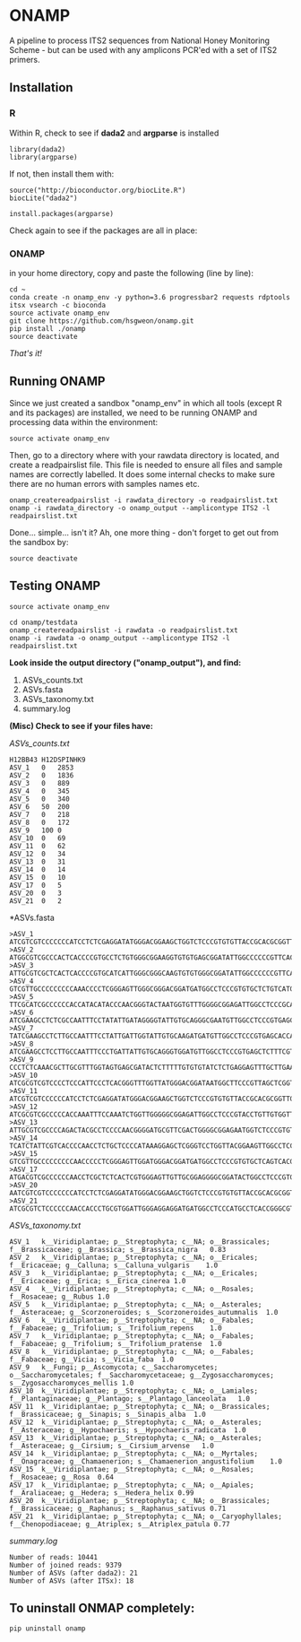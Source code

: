 # ONAMP

A pipeline to process ITS2 sequences from National Honey Monitoring Scheme - but can be used with any amplicons PCR'ed with a set of ITS2 primers.


## Installation

### R
Within R, check to see if **dada2** and **argparse** is installed

```
library(dada2)
library(argparse)
```

If not, then install them with:

```
source("http://bioconductor.org/biocLite.R")
biocLite("dada2")

install.packages(argparse)
```

Check again to see if the packages are all in place:



### ONAMP

in your home directory, copy and paste the following (line by line):

```
cd ~
conda create -n onamp_env -y python=3.6 progressbar2 requests rdptools itsx vsearch -c bioconda
source activate onamp_env
git clone https://github.com/hsgweon/onamp.git
pip install ./onamp
source deactivate
```

*That's it!*


## Running ONAMP

Since we just created a sandbox "onamp_env" in which all tools (except R and its packages) are installed, we need to be running ONAMP and processing data within the environment:

```
source activate onamp_env
```

Then, go to a directory where with your rawdata directory is located, and create a readpairslist file. This file is needed to ensure all files and sample names are correctly labelled. It does some internal checks to make sure there are no human errors with samples names etc. 

```
onamp_createreadpairslist -i rawdata_directory -o readpairslist.txt
onamp -i rawdata_directory -o onamp_output --amplicontype ITS2 -l readpairslist.txt
```

Done... simple... isn't it? Ah, one more thing - don't forget to get out from the sandbox by:

```
source deactivate
```


## Testing ONAMP

```
source activate onamp_env

cd onamp/testdata
onamp_createreadpairslist -i rawdata -o readpairslist.txt
onamp -i rawdata -o onamp_output --amplicontype ITS2 -l readpairslist.txt
```

**Look inside the output directory ("onamp_output"), and find:**

1. ASVs_counts.txt
2. ASVs.fasta
3. ASVs_taxonomy.txt
4. summary.log


**(Misc) Check to see if your files have:**


*ASVs_counts.txt*

```
H12BB43	H12DSPINHK9
ASV_1	0	2853
ASV_2	0	1836
ASV_3	0	889
ASV_4	0	345
ASV_5	0	340
ASV_6	50	200
ASV_7	0	218
ASV_8	0	172
ASV_9	100	0
ASV_10	0	69
ASV_11	0	62
ASV_12	0	34
ASV_13	0	31
ASV_14	0	14
ASV_15	0	10
ASV_17	0	5
ASV_20	0	3
ASV_21	0	2
```

*ASVs.fasta

```
>ASV_1
ATCGTCGTCCCCCCCATCCTCTCGAGGATATGGGACGGAAGCTGGTCTCCCGTGTGTTACCGCACGCGGTTGGCCAAAATCCGAGCTAAGGGCGCCAGGAGCGTCTCGACATGCGGTGGTGAATTCAAGCCTCGTAATATCGTCGGTCGTTCCGGTCCAAAAGCTCTCGATGACCCAAAGTCCTCA
>ASV_2
ATGGCGTCGCCCACTCACCCCGTGCCTCTGTGGGCGGAAGGTGTGTGAGCGGATATTGGCCCCCCGTTCACGTTCGTGCTCGGTCGGTCTAAAAGGAAAGTCCCCAACGACGGACATCACGGCGAGTGGTGGTTGCCAGACCGTCCCGACGCGTCGTGCATGCTGTTCTTTGTCGTTGGCCGGCTCATCGACCCCCGAGTACCGTCAGGTACTCGGTACCTCGA
>ASV_3
ATTGCGTCGCTCACTCACCCCGTGCATCATTGGGCGGGCAAGTGTGTGGGCGGATATTGGCCCCCCGTTCACATTTGTGCTCGGTCGGCCTAAAAAGAAGGTCCTTGATGACGGACATCACAACAAGTGGTGGTTGCTAAACCGTCGCGCCATGTTGTGCATTATACTCCGTCGTCGGTTGCCTCATTGACCCTTAAGTGCCATTGAACTTGGTACCTCAA
>ASV_4
GTCGTTGCCCCCCCCCAAACCCCTCGGGAGTTGGGCGGGACGGATGATGGCCTCCCGTGTGCTCTGTCATGCGGTTGGCATAAAAACAAGTCCTCGGCGACTAACGCCACGACAATCGGTGGTTGTCAAACCTCTGTTGCCTATCGTGTGCGCGTGTCGAGCGAGGGCTCAACAAACCATGTTGCATCGATTCGTCGATGCTTTCA
>ASV_5
TTCGCATCGCCCCCCACCATACATACCCAACGGGTACTAATGGTGTTTGGGGCGGAGATTGGCCTCCCGCACCTCTGATGCGGTTGGCCTAAAAATGAGTCCCCTTCAGCGGACACACGACTAGTGGTGGTTGAACAGACCCTCGTCCTTATCGTGTGTCGTGAGCTGCAAGGGAAACCCTCACCAAAGACCCTATTGCATTGTTTTTTGGACAATGCTTCGA
>ASV_6
ATCGAAGCCTCTCGCCAATTTCCTATATTGATAGGGGTATTGTGCAGGGCGAATGTTGGCCTCCCGTGAGCTTTATTGCCTCATGGTTGGTTGAAAATCGAGACCTTGGTAGGGTGTGCCATGATAGGTGGTGGCTGTGTTACGCACGAGACCAAGTAAGTCATGTGCTGCTCTATTGAATTTAGGCCTCTTTTACCCACATGCGTTTCGAAACGCTCGTG
>ASV_7
TATCGAAGCCTCTTGCCAATTTCCTATTGATTGGTATTGTGCAAGATGATGTTGGCCTCCCGTGAGCACCATCGCCTCATGGTTGGTTGAAAATCGAGACCTTGGTAGAGTGTGCCATGATAAATGGTGCATGTGTTAAGCACGAGACCAAACAATCATGTGCTGCTCTATTGAATTTAGCCTCTTTTACCCACATGCGTGTCTAAACGCTCGTG
>ASV_8
ATCGAAGCCTCCTTGCCAATTTCCCTGATTATTGTGCAGGGTGGATGTTGGCCTCCCGTGAGCTCTTTCGTCTCATGGTTGGTTGAAAATTGAGACCTTGGTAGGGTGTGCCATGATAGATGGTGGTTGTGTGACCCACGAGACCAATCATGCGCTGCTCTATTGAATTTGGCCTCCTTTACCCATATGCGTTTCCAAACGCTCGTG
>ASV_9
CCCTCTCAAACGCTTGCGTTTGGTAGTGAGCGATACTCTTTTTGTGTGTATCTCTGAGGAGTTTGCTTGAAAGTGGGAGGCCATAGGCGGAGCCTAGCTTGAGCGTGTGGTGGAGGAACTGTGCCGAGAGGTGCAGGGCCGCGCTGCAACGCCTGGCCACGAAAACGAAGTCGTATTAGGTTTTACCGACTCGGCGAAGGAAGTAGTGGACGGGGGGAAAAGAGCGGAGCTCTCTTTTTTGTTTTGTTTGTTGATGATACGACGAGCAAGAGCAGCAGAGCCTGGCTTGAGAGAATTCACAAA
>ASV_10
ATCGCGTCGTCCCCTCCCATTCCCTCACGGGTTTGGTTATGGGACGGATAATGGCTTCCCGTTAGCTCGGTTAGCCCAAAAAGGATCCCTCATCGACGGATGTCACAACCAGTGGTGGTTGAAAGATCATTGGTGCTGTTGTGCTTCACCCTGTCGCTTGCTAGGGCATCGTCATAAACTAACGGCGTGTAATGCGCCTTCGA
>ASV_11
ATCGTCGTCCCCCCATCCTCTCGAGGATATGGGACGGAAGCTGGTCTCCCGTGTGTTACCGCACGCGGTTGGCCAAAATCCGAGCTAAGGACGTTTTGGAGCGTCTCGACATGCGGTGGTGAATTGTAACCTCGTCATATTGTCGGTCGTTCCGGTTCAAAAGCTCTTGATGACCCAAAGTCCTCA
>ASV_12
ATCGCGTCGCCCCCACCAAATTTCCAAATCTGGTTGGGGGCGGAGATTGGCCTCCCGTACCTGTTGTGGTTGGCCTAAAAAGGAGTCCCCTTCGGTGGACACACGACTAGTGGTGGTTGAACAGACCCTCGTCTTTATTGTGTGTCATGAGCTGCTAGGGAGCCCTCATCAAAGACCCTTTGTATCGTTTTCGGACGGTGCTTCGA
>ASV_13
ATTGCGTCGCCCCAGACTACGCCTCCCCAACGGGGATGCGTTCGACTGGGGCGGAGAATGGTCTCCCGTGTCGTCGGCGTGGTTGGCCTAAAAAGGAGTCCCCTTCGGCGGACGCACGGCTAGTGGTGGTTGTTAAGGCCTTCGTATCGAGCCGTGTGTCGTTAGCCGCAAGGGAAGCACTCTTTAAAGACCCCAATGTGTCGTCTCGTGACGACGCTTCGA
>ASV_14
TCATCTATTCGTCACCCCAACCTCTGCTCCCCATAAAGGAGCTCGGGTCCTGGTTACGGAAGTTGGCCTCCCGTGGTCTCGAAGCGCGGCTGGCCTAAAATTGAGCATCGGGTTGGTGATCTCCGAGGCACGCGGTGGTTGTTCATTCTTACCTCGTGATGTTGCCCCGGGGCATCTTCCACAAGAAGCTCCACGACCCTAGATACATATCG
>ASV_15
GTCGTTGCCCCCCCCCAACCCCCTCGGGAGTTGGATGGGACGGATGATGGCCTCCCGTGTGCTCAGTCACGCGGTTGGCATAAATACCAAGTCCTCGGCGACCAACGCCACGACAATCGGTGGTTGTCAAACCTCGGTTTCCTGTCGTGCGCGCGTGTTGATCGAGTGCTTTCTTAAACAATGCGTGTCGATCCGTCGATGCTTACA
>ASV_17
ATGACGTCGCCCCCCAACCTCGCTCTCACTCGTGGGAGTTGTTGCGGAGGGGCGGATACTGGCCTCCCGTGCCTCATCGTATGGTTGGCCCAAATGTGAGTCCTTGGCGACGGACGTCACGACAAGTGGTGGTTGTAAAAAGCCCTCTTCTCCTGTCGTGCGGTGGCGCGTCGCCAGCAAGAACTCTCGTGACCCTGTTGTGCCGTTGTCAACGCGCACTCCGA
>ASV_20
AATCGTCGTCCCCCCCATCCTCTCGAGGATATGGGACGGAAGCTGGTCTCCCGTGTGTTACCGCACGCGGTTGGCCAAAATCCGAGCTAAGGATGCCAGGAGCGTCTTGACATGCGGTGGTGAATTCAATCTCCTCGTCATATCGTCGGTCGTTCCGGTCCAAAAGCTCTCGATGACCCAAAGTCCTCA
>ASV_21
ATCGCGTCTCCCCCCAACCACCCTGCGTGGATTGGGAGGAGGATGATGGCCTCCCATGCCTCACCGGGCGTGGATGGCCTAAATAAGGAGCCCCCGGTTACGAAGTGCCGCGGCGATTGGTGGAATACAAGGCCTAGCCTAGGACGAAATCGAAGTCGCGCACATCGTAGCTCTTGAGGACTCGCAGGACCCTAACTTGTTTGCCCCTAGGGGCGGCAAAACCG
```

*ASVs_taxonomy.txt*

```
ASV_1	k__Viridiplantae; p__Streptophyta; c__NA; o__Brassicales; f__Brassicaceae; g__Brassica; s__Brassica_nigra	0.83
ASV_2	k__Viridiplantae; p__Streptophyta; c__NA; o__Ericales; f__Ericaceae; g__Calluna; s__Calluna_vulgaris	1.0
ASV_3	k__Viridiplantae; p__Streptophyta; c__NA; o__Ericales; f__Ericaceae; g__Erica; s__Erica_cinerea	1.0
ASV_4	k__Viridiplantae; p__Streptophyta; c__NA; o__Rosales; f__Rosaceae; g__Rubus	1.0
ASV_5	k__Viridiplantae; p__Streptophyta; c__NA; o__Asterales; f__Asteraceae; g__Scorzoneroides; s__Scorzoneroides_autumnalis	1.0
ASV_6	k__Viridiplantae; p__Streptophyta; c__NA; o__Fabales; f__Fabaceae; g__Trifolium; s__Trifolium_repens	1.0
ASV_7	k__Viridiplantae; p__Streptophyta; c__NA; o__Fabales; f__Fabaceae; g__Trifolium; s__Trifolium_pratense	1.0
ASV_8	k__Viridiplantae; p__Streptophyta; c__NA; o__Fabales; f__Fabaceae; g__Vicia; s__Vicia_faba	1.0
ASV_9	k__Fungi; p__Ascomycota; c__Saccharomycetes; o__Saccharomycetales; f__Saccharomycetaceae; g__Zygosaccharomyces; s__Zygosaccharomyces_mellis	1.0
ASV_10	k__Viridiplantae; p__Streptophyta; c__NA; o__Lamiales; f__Plantaginaceae; g__Plantago; s__Plantago_lanceolata	1.0
ASV_11	k__Viridiplantae; p__Streptophyta; c__NA; o__Brassicales; f__Brassicaceae; g__Sinapis; s__Sinapis_alba	1.0
ASV_12	k__Viridiplantae; p__Streptophyta; c__NA; o__Asterales; f__Asteraceae; g__Hypochaeris; s__Hypochaeris_radicata	1.0
ASV_13	k__Viridiplantae; p__Streptophyta; c__NA; o__Asterales; f__Asteraceae; g__Cirsium; s__Cirsium_arvense	1.0
ASV_14	k__Viridiplantae; p__Streptophyta; c__NA; o__Myrtales; f__Onagraceae; g__Chamaenerion; s__Chamaenerion_angustifolium	1.0
ASV_15	k__Viridiplantae; p__Streptophyta; c__NA; o__Rosales; f__Rosaceae; g__Rosa	0.64
ASV_17	k__Viridiplantae; p__Streptophyta; c__NA; o__Apiales; f__Araliaceae; g__Hedera; s__Hedera_helix	0.99
ASV_20	k__Viridiplantae; p__Streptophyta; c__NA; o__Brassicales; f__Brassicaceae; g__Raphanus; s__Raphanus_sativus	0.71
ASV_21	k__Viridiplantae; p__Streptophyta; c__NA; o__Caryophyllales; f__Chenopodiaceae; g__Atriplex; s__Atriplex_patula	0.77
```

*summary.log*

```
Number of reads: 10441
Number of joined reads: 9379
Number of ASVs (after dada2): 21
Number of ASVs (after ITSx): 18
```



## To uninstall ONMAP completely:

```
pip uninstall onamp
```

